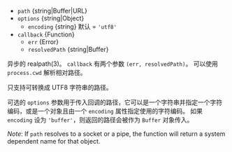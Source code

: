 <!-- YAML
added: v0.1.31
changes:
  - version: v8.0.0
    pr-url: https://github.com/nodejs/node/pull/13028
    description: Pipe/Socket resolve support was added.
  - version: v7.6.0
    pr-url: https://github.com/nodejs/node/pull/10739
    description: The `path` parameter can be a WHATWG `URL` object using
                 `file:` protocol. Support is currently still *experimental*.
  - version: v7.0.0
    pr-url: https://github.com/nodejs/node/pull/7897
    description: The `callback` parameter is no longer optional. Not passing
                 it will emit a deprecation warning.
  - version: v6.4.0
    pr-url: https://github.com/nodejs/node/pull/7899
    description: Calling `realpath` now works again for various edge cases
                 on Windows.
  - version: v6.0.0
    pr-url: https://github.com/nodejs/node/pull/3594
    description: The `cache` parameter was removed.
-->

* `path` {string|Buffer|URL}
* `options` {string|Object}
  * `encoding` {string} 默认 = `'utf8'`
* `callback` {Function}
  * `err` {Error}
  * `resolvedPath` {string|Buffer}

异步的 realpath(3)。
`callback` 有两个参数 `(err, resolvedPath)`。
可以使用 `process.cwd` 解析相对路径。

只支持可转换成 UTF8 字符串的路径。

可选的 `options` 参数用于传入回调的路径，它可以是一个字符串并指定一个字符编码，或是一个对象且由一个 `encoding` 属性指定使用的字符编码。
如果 `encoding` 设为 `'buffer'`，则返回的路径会被作为 `Buffer` 对象传入。

*Note*: If `path` resolves to a socket or a pipe, the function will return a
system dependent name for that object.

